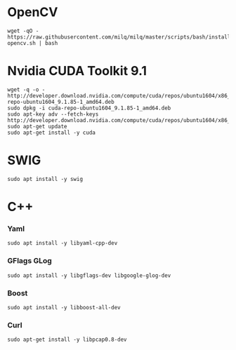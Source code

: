 # OpenCV
```
wget -qO - https://raw.githubusercontent.com/milq/milq/master/scripts/bash/install-opencv.sh | bash
```

# Nvidia CUDA Toolkit 9.1
```
wget -q -o - http://developer.download.nvidia.com/compute/cuda/repos/ubuntu1604/x86_64/cuda-repo-ubuntu1604_9.1.85-1_amd64.deb
sudo dpkg -i cuda-repo-ubuntu1604_9.1.85-1_amd64.deb
sudo apt-key adv --fetch-keys http://developer.download.nvidia.com/compute/cuda/repos/ubuntu1604/x86_64/7fa2af80.pub
sudo apt-get update
sudo apt-get install -y cuda
```

# SWIG
```
sudo apt install -y swig
```

# C++ 
### Yaml
```
sudo apt install -y libyaml-cpp-dev
```

### GFlags GLog
```
sudo apt install -y libgflags-dev libgoogle-glog-dev
```

### Boost
```
sudo apt install -y libboost-all-dev
```

### Curl
```
sudo apt-get install -y libpcap0.8-dev
```
